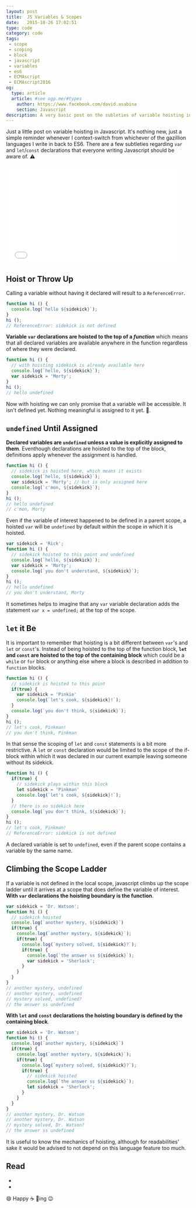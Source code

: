 ```yaml
---
layout: post
title:  JS Variables & Scopes
date:   2015-10-26 17:02:51
type: code
category: code
tags:
 - scope
 - scoping
 - block
 - javascript
 - variables
 - es6
 - ECMAscript
 - ECMAscript2016
og:
  type: article
  article: #see ogp.me/#types
    author: https://www.facebook.com/david.asabina
    section: Javascript
description: A very basic post on the subleties of variable hoisting in Javascript comparing var and let declarations.
---
```

Just a little post on variable hoisting in Javascript. It's nothing new, just
a simple reminder whenever I context-switch from whichever of the gazillion
languages I write in back to ES6. There are a few subtleties regarding `var` 
and `let`/`const` declarations that everyone writing Javascript should be
aware of. :warning:

<div class="element gif">
  <iframe src="//giphy.com/embed/6NvROVDmhI3QI" width="480" height="270" frameBorder="0" class="giphy-embed" allowFullScreen></iframe>
</div>

## Hoist or Throw Up

Calling a variable without having it declared will result to a
`ReferenceError`.

 <!-- A -->
```javascript
function hi () {
  console.log(`hello ${sidekick}`);
}
hi ();
// ReferenceError: sidekick is not defined
```

**Variable `var` declarations are hoisted to the top of a _function_** which
means that all declared variables are available anywhere in the function
regardless of where they were declared.

```javascript
function hi () {
  // with hoisting sidekick is already available here
  console.log(`hello, ${sidekick}`);
  var sidekick = 'Morty';
}
hi ();
// hello undefined
```

Now with hoisting we can only promise that a variable will be accessible.
It isn't defined yet. Nothing meaningful is assigned to it yet.
:eyes:.


## `undefined` Until Assigned

**Declared variables are `undefined` unless a value is explicitly assigned to
them**. Eventhough declarations are hoisted to the top of the block,
definitions apply whenever the assignment is handled.

```javascript
function hi () {
  // sidekick is hoisted here, which means it exists
  console.log(`hello, ${sidekick}`);
  var sidekick = 'Morty'; // but is only assigned here
  console.log(`c'mon, ${sidekick}`);
}
hi ();
// hello undefined
// c'mon, Morty
```

Even if the variable of interest happened to be defined in a parent scope, a
hoisted `var` will be `undefined` by default within the scope in which it is
hoisted.

```javascript
var sidekick = 'Rick';
function hi () {
  // sidekick hoisted to this point and undefined
  console.log(`hello, ${sidekick}`);
  var sidekick = 'Morty';
  console.log(`you don't understand, ${sidekick}`);
}
hi ();
// hello undefined
// you don't understand, Morty
```

It sometimes helps to imagine that any `var` variable declaration adds the
statement `var x = undefined;` at the top of the scope.

## `let` it Be

It is important to remember that hoisting is a bit different between `var`'s
and `let` or `const`'s. Instead of being hoisted to the top of the function
block, **`let` and `const` are hoisted to the top of the containing block**
which could be a `while` or `for` block or anything else where a block is
described in addition to `function` blocks.

```javascript
function hi () {
  // sidekick is hoisted to this point
  if(true) {
    var sidekick = 'Pinkie'
    console.log(`let's cook, ${sidekick}!`);
  }
  console.log(`you don't think, ${sidekick}`);
}
hi ();
// let's cook, Pinkman!
// you don't think, Pinkman
```

In that sense the scoping of `let` and `const` statements is a bit more
restrictive. A `let` or `const` declaration would be limited to the scope of
the if-block within which it was declared in our current example leaving
someone without its sidekick.

```javascript
function hi () {
  if(true) {
    // sidekick plays within this block
    let sidekick = 'Pinkman'
    console.log(`let's cook, ${sidekick}!`);
  }
  // there is no sidekick here
  console.log(`you don't think, ${sidekick}`);
}
hi ();
// let's cook, Pinkman!
// ReferenceError: sidekick is not defined
```

A declared variable is set to `undefined`, even if the parent scope contains
a variable by the same name.

## Climbing the Scope Ladder

If a variable is not defined in the local scope, javascript climbs up the
scope ladder until it arrives at a scope that does define the variable of
interest. **With `var` declarations the hoisting boundary is the function**.

```javascript
var sidekick = 'Dr. Watson';
function hi () {
  // sidekick hoisted
  console.log(`another mystery, ${sidekick}`)
  if(true) {
    console.log(`another mystery, ${sidekick}`);
    if(true) {
      console.log(`mystery solved, ${sidekick}?`);
      if(true) {
        console.log(`the answer ss ${sidekick}`);
        var sidekick = 'Sherlock';
      }
    }
  }
}
// another mystery, undefined
// another mystery, undefined
// mystery solved, undefined?
// the answer ss undefined
```

**With `let` and `const` declarations the hoisting boundary is defined by the 
containing block**.

```javascript
var sidekick = 'Dr. Watson';
function hi () {
  console.log(`another mystery, ${sidekick}`)
  if(true) {
    console.log(`another mystery, ${sidekick}`);
    if(true) {
      console.log(`mystery solved, ${sidekick}?`);
      if(true) {
        // sidekick hoisted
        console.log(`the answer ss ${sidekick}`);
        let sidekick = 'Sherlock';
      }
    }
  }
}
// another mystery, Dr. Watson
// another mystery, Dr. Watson
// mystery solved, Dr. Watson?
// the answer ss undefined
```

It is useful to know the mechanics of hoisting, although for readabilities'
sake it would be advised to not depend on this language feature too much.

## Read

 - [`let` vs `var`]: https://developer.mozilla.org/en/docs/Web/JavaScript/Reference/Statements/let#let_vs_var
 - [ECMAScript 6 and Block Scope]: http://ariya.ofilabs.com/2013/05/es6-and-block-scope.html

:smile: Happy :coffee: :scroll:ing  :wink:
